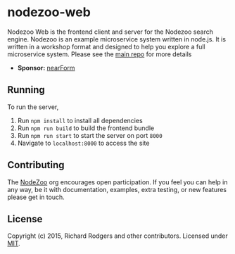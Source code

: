 # nodezoo-web
Nodezoo Web is the frontend client and server for the Nodezoo search engine. Nodezoo is an example microservice system written in node.js. It is written in a workshop format and designed to help you explore a full microservice
system. Please see the [main repo]() for more details

- __Sponsor:__ [nearForm][]

## Running
To run the server,

1. Run `npm install` to install all dependencies
2. Run `npm run build` to build the frontend bundle
3. Run `npm run start` to start the server on port `8000`
4. Navigate to `localhost:8000` to access the site

## Contributing
The [NodeZoo][] org encourages open participation. If you feel you can help in any way, be it with documentation, examples, extra testing, or new features please get in touch.

## License
Copyright (c) 2015, Richard Rodgers and other contributors.
Licensed under [MIT][].


[MIT]: ./LICENSE
[Code of Conduct]: https://github.com/nearform/vidi-contrib/docs/code_of_conduct.md
[nearForm]: http://www.nearform.com/
[NodeZoo]: http://www.nodezoo.com/
